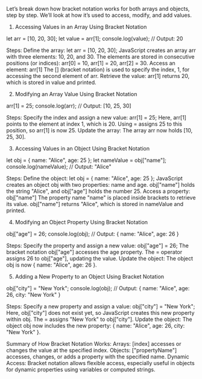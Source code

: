 Let’s break down how bracket notation works for both arrays and objects, step by step. We’ll look at how it’s used to access, modify, and add values.

1. Accessing Values in an Array Using Bracket Notation

let arr = [10, 20, 30];
let value = arr[1];
console.log(value); // Output: 20

Steps:
Define the array: let arr = [10, 20, 30];
JavaScript creates an array arr with three elements: 10, 20, and 30.
The elements are stored in consecutive positions (or indices): arr[0] = 10, arr[1] = 20, arr[2] = 30.
Access an element: arr[1]
The [] (bracket notation) is used to specify the index, 1, for accessing the second element of arr.
Retrieve the value: arr[1] returns 20, which is stored in value and printed.

2. Modifying an Array Value Using Bracket Notation

arr[1] = 25;
console.log(arr); // Output: [10, 25, 30]

Steps:
Specify the index and assign a new value: arr[1] = 25;
Here, arr[1] points to the element at index 1, which is 20.
Using = assigns 25 to this position, so arr[1] is now 25.
Update the array: The array arr now holds [10, 25, 30].

3. Accessing Values in an Object Using Bracket Notation

let obj = { name: "Alice", age: 25 };
let nameValue = obj["name"];
console.log(nameValue); // Output: "Alice"

Steps:
Define the object: let obj = { name: "Alice", age: 25 };
JavaScript creates an object obj with two properties: name and age.
obj["name"] holds the string "Alice", and obj["age"] holds the number 25.
Access a property: obj["name"]
The property name "name" is placed inside brackets to retrieve its value.
obj["name"] returns "Alice", which is stored in nameValue and printed.

4. Modifying an Object Property Using Bracket Notation

obj["age"] = 26;
console.log(obj); // Output: { name: "Alice", age: 26 }

Steps:
Specify the property and assign a new value: obj["age"] = 26;
The bracket notation obj["age"] accesses the age property.
The = operator assigns 26 to obj["age"], updating the value.
Update the object: The object obj is now { name: "Alice", age: 26 }.

5. Adding a New Property to an Object Using Bracket Notation

obj["city"] = "New York";
console.log(obj); // Output: { name: "Alice", age: 26, city: "New York" }

Steps:
Specify a new property and assign a value: obj["city"] = "New York";
Here, obj["city"] does not exist yet, so JavaScript creates this new property within obj.
The = assigns "New York" to obj["city"].
Update the object: The object obj now includes the new property: { name: "Alice", age: 26, city: "New York" }.

Summary of How Bracket Notation Works:
Arrays: [index] accesses or changes the value at the specified index.
Objects: ["propertyName"] accesses, changes, or adds a property with the specified name.
Dynamic Access: Bracket notation allows flexible access, especially useful in objects for dynamic properties using variables or computed strings.
